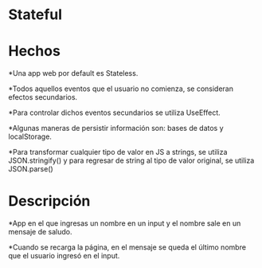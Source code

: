 # Stateful
 # Hechos
 *Una app web por default es Stateless.
 
 *Todos aquellos eventos que el usuario no comienza, se consideran efectos secundarios.
 
 *Para controlar dichos eventos secundarios se utiliza UseEffect.
 
 *Algunas maneras de persistir información son: bases de datos y localStorage.
 
 *Para transformar cualquier tipo de valor en JS a strings, se utiliza JSON.stringify() y para regresar de string al tipo de valor original, se utiliza JSON.parse()
 
 # Descripción
 *App en el que ingresas un nombre en un input y el nombre sale en un mensaje de saludo.
 
 *Cuando se recarga la página, en el mensaje se queda el último nombre que el usuario ingresó en el input.
